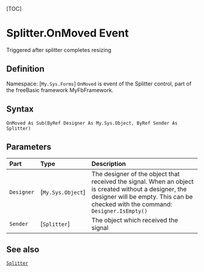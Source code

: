 [TOC]
# Splitter.OnMoved Event
Triggered after splitter completes resizing
## Definition
Namespace: [`My.Sys.Forms`]
`OnMoved` is event of the Splitter control, part of the freeBasic framework MyFbFramework.
## Syntax
```freeBasic
OnMoved As Sub(ByRef Designer As My.Sys.Object, ByRef Sender As Splitter)
```

## Parameters

|Part|Type|Description|
| :------------ | :------------ | :------------ |
|`Designer`|[`My.Sys.Object`]|The designer of the object that received the signal. When an object is created without a designer, the designer will be empty. This can be checked with the command: `Designer.IsEmpty()`|
|`Sender`|[`Splitter`]|The object which received the signal|

## See also
[`Splitter`](Splitter.md)
